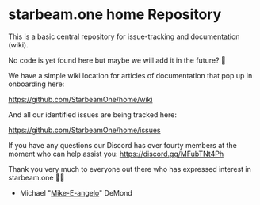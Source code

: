# starbeam.one home Repository

This is a basic central repository for issue-tracking and documentation (wiki).

No code is yet found here but maybe we will add it in the future? 🤔

We have a simple wiki location for articles of documentation that pop up in onboarding here:

https://github.com/StarbeamOne/home/wiki

And all our identified issues are being tracked here:

https://github.com/StarbeamOne/home/issues

If you have any questions our Discord has over fourty members at the moment who can help assist you:
https://discord.gg/MFubTNt4Ph

Thank you very much to everyone out there who has expressed interest in starbeam.one 🙏🌟
- Michael "[Mike-E-angelo](https://github.com/mike-e-angelo)" DeMond
